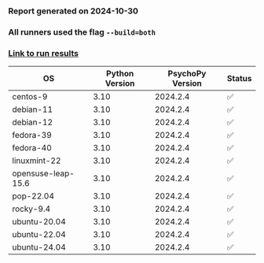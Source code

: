 ### Report generated on 2024-10-30
### All runners used the flag `--build=both`
### [Link to run results](https://github.com/wieluk/psychopy_linux_installer/actions/runs/11578721764)

| OS | Python Version | PsychoPy Version | Status |
|---|---|---|---|
| centos-9 | 3.10 | 2024.2.4 | ✅ |
| debian-11 | 3.10 | 2024.2.4 | ✅ |
| debian-12 | 3.10 | 2024.2.4 | ✅ |
| fedora-39 | 3.10 | 2024.2.4 | ✅ |
| fedora-40 | 3.10 | 2024.2.4 | ✅ |
| linuxmint-22 | 3.10 | 2024.2.4 | ✅ |
| opensuse-leap-15.6 | 3.10 | 2024.2.4 | ✅ |
| pop-22.04 | 3.10 | 2024.2.4 | ✅ |
| rocky-9.4 | 3.10 | 2024.2.4 | ✅ |
| ubuntu-20.04 | 3.10 | 2024.2.4 | ✅ |
| ubuntu-22.04 | 3.10 | 2024.2.4 | ✅ |
| ubuntu-24.04 | 3.10 | 2024.2.4 | ✅ |
